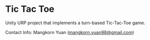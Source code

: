 # Tic Tac Toe
Unity URP project that implements a turn-based Tic-Tac-Toe game.

Contact Info: Mangkorn Yuan (mangkorn.yuan98@gmail.com)